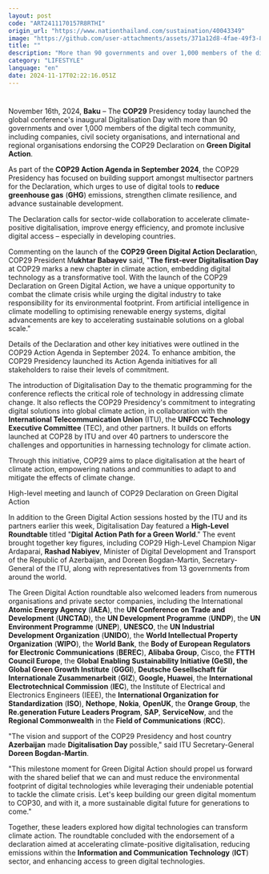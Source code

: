```yaml
---
layout: post
code: "ART2411170157R8RTHI"
origin_url: "https://www.nationthailand.com/sustaination/40043349"
image: "https://github.com/user-attachments/assets/371a12d8-4fae-49f3-8ca7-7de80b0565c6"
title: ""
description: "More than 90 governments and over 1,000 members of the digital tech community endorse the COP29 Green Digital Declaration. "
category: "LIFESTYLE"
language: "en"
date: 2024-11-17T02:22:16.051Z
---
```


# 









November 16th, 2024, **Baku** – The **COP29** Presidency today launched the global conference's inaugural Digitalisation Day with more than 90 governments and over 1,000 members of the digital tech community, including companies, civil society organisations, and international and regional organisations endorsing the COP29 Declaration on **Green Digital Action**.

As part of the **COP29 Action Agenda in September 2024**, the COP29 Presidency has focused on building support amongst multisector partners for the Declaration, which urges to use of digital tools to **reduce greenhouse gas** (**GHG**) emissions, strengthen climate resilience, and advance sustainable development.

The Declaration calls for sector-wide collaboration to accelerate climate-positive digitalisation, improve energy efficiency, and promote inclusive digital access – especially in developing countries.

Commenting on the launch of the **COP29 Green Digital Action Declaratio**n, COP29 President M**ukhtar Babayev** said, "**The first-ever Digitalisation Day** at COP29 marks a new chapter in climate action, embedding digital technology as a transformative tool. With the launch of the COP29 Declaration on Green Digital Action, we have a unique opportunity to combat the climate crisis while urging the digital industry to take responsibility for its environmental footprint. From artificial intelligence in climate modelling to optimising renewable energy systems, digital advancements are key to accelerating sustainable solutions on a global scale."

Details of the Declaration and other key initiatives were outlined in the COP29 Action Agenda in September 2024. To enhance ambition, the COP29 Presidency launched its Action Agenda initiatives for all stakeholders to raise their levels of commitment.

The introduction of Digitalisation Day to the thematic programming for the conference reflects the critical role of technology in addressing climate change. It also reflects the COP29 Presidency's commitment to integrating digital solutions into global climate action, in collaboration with the **International Telecommunication Union** (ITU), the **UNFCCC Technology Executive Committee** (TEC), and other partners. It builds on efforts launched at COP28 by ITU and over 40 partners to underscore the challenges and opportunities in harnessing technology for climate action.

Through this initiative, COP29 aims to place digitalisation at the heart of climate action, empowering nations and communities to adapt to and mitigate the effects of climate change.

High-level meeting and launch of COP29 Declaration on Green Digital Action

In addition to the Green Digital Action sessions hosted by the ITU and its partners earlier this week, Digitalisation Day featured a **High-Level Roundtable** titled "**Digital Action Path for a Green World**." The event brought together key figures, including COP29 High-Level Champion Nigar Ardaparai, **Rashad Nabiyev**, Minister of Digital Development and Transport of the Republic of Azerbaijan, and Doreen Bogdan-Martin, Secretary-General of the ITU, along with representatives from 13 governments from around the world.

The Green Digital Action roundtable also welcomed leaders from numerous organisations and private sector companies, including the International **Atomic Energy Agency** (**IAEA**), the **UN Conference on Trade and Development** (**UNCTAD**), the **UN Development Programme** (**UNDP**), the **UN Environment Programme** (**UNEP**), **UNESCO**, the **UN Industrial Development Organization** (**UNIDO**), the **World Intellectual Property Organization** (**WIPO**), the **World Bank**, the **Body of European Regulators for Electronic Communications** (**BEREC**), **Alibaba Group**, Cisco, the **FTTH Council Europe**, the **Global Enabling Sustainability Initiative (GeSI), the Global Green Growth Institute** (**GGGI**), **Deutsche Gesellschaft für Internationale Zusammenarbeit** (**GIZ**), **Google, Huawei**, the **International Electrotechnical Commission** (**IEC**), the Institute of Electrical and Electronics Engineers (IEEE), the **International Organization for Standardization** (**ISO**), **Nethope**, **Nokia**, **OpenUK**, the **Orange Group**, the **Re.generation Future Leaders Program**, **SAP**, **ServiceNow**, and the **Regional Commonwealth** in the **Field of Communications** (**RCC**).

"The vision and support of the COP29 Presidency and host country **Azerbaijan** made **Digitalisation Day** possible," said ITU Secretary-General **Doreen Bogdan-Martin**.

"This milestone moment for Green Digital Action should propel us forward with the shared belief that we can and must reduce the environmental footprint of digital technologies while leveraging their undeniable potential to tackle the climate crisis. Let's keep building our green digital momentum to COP30, and with it, a more sustainable digital future for generations to come."

Together, these leaders explored how digital technologies can transform climate action. The roundtable concluded with the endorsement of a declaration aimed at accelerating climate-positive digitalisation, reducing emissions within the **Information and Communication Technology** (**ICT**) sector, and enhancing access to green digital technologies.